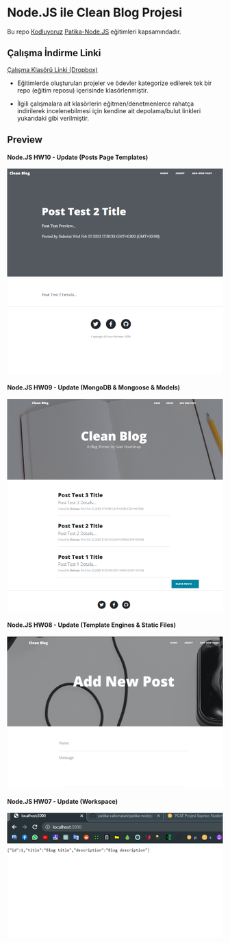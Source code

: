 # Node.JS ile Clean Blog Projesi

Bu repo [Kodluyoruz](https://www.kodluyoruz.org) [Patika-Node.JS](https://app.patika.dev/courses/nodejs) eğitimleri kapsamındadır.

## Çalışma İndirme Linki

[Çalışma Klasörü Linki (Dropbox)]()

* Eğitimlerde oluşturulan projeler ve ödevler kategorize edilerek tek bir repo (eğitim reposu) içerisinde klasörlenmiştir.

* İlgili çalışmalara ait klasörlerin eğitmen/denetmenlerce rahatça indirilerek incelenebilmesi için kendine ait depolama/bulut linkleri yukarıdaki gibi verilmiştir.

## Preview

#### Node.JS HW10 - Update (Posts Page Templates)
![echo-emrealper](./public/img/screen/NJS-HW10.png)

#### Node.JS HW09 - Update (MongoDB & Mongoose & Models)
![echo-emrealper](./public/img/screen/NJS-HW09.png)

#### Node.JS HW08 - Update (Template Engines & Static Files)
![echo-emrealper](./public/img/screen/NJS-HW08.png)

#### Node.JS HW07 - Update (Workspace)
![echo-emrealper](./public/img/screen/NJS-HW07.png)